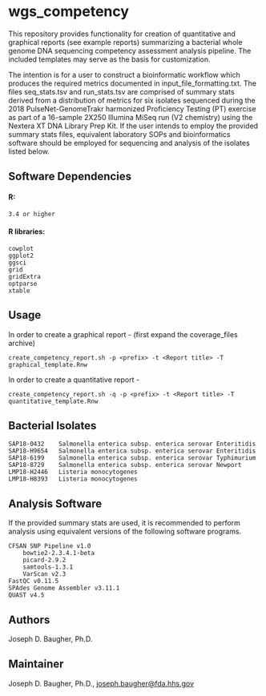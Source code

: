 wgs_competency
================

This repository provides functionality for creation of quantitative and graphical reports (see example reports) summarizing a bacterial whole genome DNA sequencing competency assessment analysis pipeline. The included templates may serve as the basis for customization.

The intention is for a user to construct a bioinformatic workflow which produces the required metrics documented in input_file_formatting.txt. The files seq_stats.tsv and run_stats.tsv are comprised of summary stats derived from a distribution of metrics for six isolates sequenced during the 2018 PulseNet-GenomeTrakr harmonized Proficiency Testing (PT) exercise as part of a 16-sample 2X250 Illumina MiSeq run (V2 chemistry) using the Nextera XT DNA Library Prep Kit. If the user intends to employ the provided summary stats files, equivalent laboratory SOPs and bioinformatics software should be employed for sequencing and analysis of the isolates listed below. 

## Software Dependencies

#### R:
    3.4 or higher
    
#### R libraries:
    cowplot
    ggplot2
    ggsci
    grid
    gridExtra
    optparse
    xtable

## Usage

In order to create a graphical report -  (first expand the coverage_files archive) 

    create_competency_report.sh -p <prefix> -t <Report title> -T graphical_template.Rnw

In order to create a quantitative report - 

    create_competency_report.sh -q -p <prefix> -t <Report title> -T quantitative_template.Rnw

## Bacterial Isolates

    SAP18-0432    Salmonella enterica subsp. enterica serovar Enteritidis
    SAP18-H9654   Salmonella enterica subsp. enterica serovar Enteritidis
    SAP18-6199    Salmonella enterica subsp. enterica serovar Typhimurium
    SAP18-8729    Salmonella enterica subsp. enterica serovar Newport
    LMP18-H2446   Listeria monocytogenes
    LMP18-H8393   Listeria monocytogenes

## Analysis Software
  If the provided summary stats are used, it is recommended to perform analysis using equivalent versions of the following software programs. 

    CFSAN SNP Pipeline v1.0
        bowtie2-2.3.4.1-beta
        picard-2.9.2
        samtools-1.3.1
        VarScan v2.3
    FastQC v0.11.5
    SPAdes Genome Assembler v3.11.1
    QUAST v4.5

## Authors

Joseph D. Baugher, Ph.D.

## Maintainer

Joseph D. Baugher, Ph.D., joseph.baugher@fda.hhs.gov
